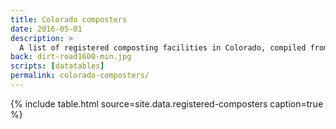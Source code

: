 ```yaml
---
title: Colorado composters
date: 2016-05-01
description: >
  A list of registered composting facilities in Colorado, compiled from data provided by [Colorado Department of Public Health & Environment](https://www.colorado.gov/pacific/cdphe/composting)datatables: true
back: dirt-road1600-min.jpg
scripts: [datatables]
permalink: colorado-composters/
---
```


{% include table.html source=site.data.registered-composters caption=true %}
